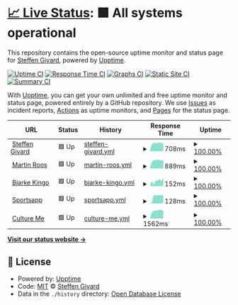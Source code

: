 # [📈 Live Status](https://status.steffengivard.dk): <!--live status--> **🟩 All systems operational**

This repository contains the open-source uptime monitor and status page for [Steffen Givard](steffengivard.dk), powered by [Upptime](https://github.com/upptime/upptime).

[![Uptime CI](https://github.com/SteffenGivard/uptime/workflows/Uptime%20CI/badge.svg)](https://github.com/SteffenGivard/uptime/actions?query=workflow%3A%22Uptime+CI%22)
[![Response Time CI](https://github.com/SteffenGivard/uptime/workflows/Response%20Time%20CI/badge.svg)](https://github.com/SteffenGivard/uptime/actions?query=workflow%3A%22Response+Time+CI%22)
[![Graphs CI](https://github.com/SteffenGivard/uptime/workflows/Graphs%20CI/badge.svg)](https://github.com/SteffenGivard/uptime/actions?query=workflow%3A%22Graphs+CI%22)
[![Static Site CI](https://github.com/SteffenGivard/uptime/workflows/Static%20Site%20CI/badge.svg)](https://github.com/SteffenGivard/uptime/actions?query=workflow%3A%22Static+Site+CI%22)
[![Summary CI](https://github.com/SteffenGivard/uptime/workflows/Summary%20CI/badge.svg)](https://github.com/SteffenGivard/uptime/actions?query=workflow%3A%22Summary+CI%22)

With [Upptime](https://upptime.js.org), you can get your own unlimited and free uptime monitor and status page, powered entirely by a GitHub repository. We use [Issues](https://github.com/SteffenGivard/uptime/issues) as incident reports, [Actions](https://github.com/SteffenGivard/uptime/actions) as uptime monitors, and [Pages](https://status.steffengivard.dk) for the status page.

<!--start: status pages-->
<!-- This summary is generated by Upptime (https://github.com/upptime/upptime) -->
<!-- Do not edit this manually, your changes will be overwritten -->
<!-- prettier-ignore -->
| URL | Status | History | Response Time | Uptime |
| --- | ------ | ------- | ------------- | ------ |
| <img alt="" src="https://icon.horse/icon/steffengivard.dk" height="13"> [Steffen Givard](https://steffengivard.dk) | 🟩 Up | [steffen-givard.yml](https://github.com/SteffenGivard/uptime/commits/HEAD/history/steffen-givard.yml) | <details><summary><img alt="Response time graph" src="./graphs/steffen-givard/response-time-week.png" height="20"> 708ms</summary><br><a href="https://SteffenGivard.github.io/uptime/history/steffen-givard"><img alt="Response time 766" src="https://img.shields.io/endpoint?url=https%3A%2F%2Fraw.githubusercontent.com%2FSteffenGivard%2Fuptime%2FHEAD%2Fapi%2Fsteffen-givard%2Fresponse-time.json"></a><br><a href="https://SteffenGivard.github.io/uptime/history/steffen-givard"><img alt="24-hour response time 709" src="https://img.shields.io/endpoint?url=https%3A%2F%2Fraw.githubusercontent.com%2FSteffenGivard%2Fuptime%2FHEAD%2Fapi%2Fsteffen-givard%2Fresponse-time-day.json"></a><br><a href="https://SteffenGivard.github.io/uptime/history/steffen-givard"><img alt="7-day response time 708" src="https://img.shields.io/endpoint?url=https%3A%2F%2Fraw.githubusercontent.com%2FSteffenGivard%2Fuptime%2FHEAD%2Fapi%2Fsteffen-givard%2Fresponse-time-week.json"></a><br><a href="https://SteffenGivard.github.io/uptime/history/steffen-givard"><img alt="30-day response time 653" src="https://img.shields.io/endpoint?url=https%3A%2F%2Fraw.githubusercontent.com%2FSteffenGivard%2Fuptime%2FHEAD%2Fapi%2Fsteffen-givard%2Fresponse-time-month.json"></a><br><a href="https://SteffenGivard.github.io/uptime/history/steffen-givard"><img alt="1-year response time 766" src="https://img.shields.io/endpoint?url=https%3A%2F%2Fraw.githubusercontent.com%2FSteffenGivard%2Fuptime%2FHEAD%2Fapi%2Fsteffen-givard%2Fresponse-time-year.json"></a></details> | <details><summary><a href="https://SteffenGivard.github.io/uptime/history/steffen-givard">100.00%</a></summary><a href="https://SteffenGivard.github.io/uptime/history/steffen-givard"><img alt="All-time uptime 99.98%" src="https://img.shields.io/endpoint?url=https%3A%2F%2Fraw.githubusercontent.com%2FSteffenGivard%2Fuptime%2FHEAD%2Fapi%2Fsteffen-givard%2Fuptime.json"></a><br><a href="https://SteffenGivard.github.io/uptime/history/steffen-givard"><img alt="24-hour uptime 100.00%" src="https://img.shields.io/endpoint?url=https%3A%2F%2Fraw.githubusercontent.com%2FSteffenGivard%2Fuptime%2FHEAD%2Fapi%2Fsteffen-givard%2Fuptime-day.json"></a><br><a href="https://SteffenGivard.github.io/uptime/history/steffen-givard"><img alt="7-day uptime 100.00%" src="https://img.shields.io/endpoint?url=https%3A%2F%2Fraw.githubusercontent.com%2FSteffenGivard%2Fuptime%2FHEAD%2Fapi%2Fsteffen-givard%2Fuptime-week.json"></a><br><a href="https://SteffenGivard.github.io/uptime/history/steffen-givard"><img alt="30-day uptime 100.00%" src="https://img.shields.io/endpoint?url=https%3A%2F%2Fraw.githubusercontent.com%2FSteffenGivard%2Fuptime%2FHEAD%2Fapi%2Fsteffen-givard%2Fuptime-month.json"></a><br><a href="https://SteffenGivard.github.io/uptime/history/steffen-givard"><img alt="1-year uptime 99.98%" src="https://img.shields.io/endpoint?url=https%3A%2F%2Fraw.githubusercontent.com%2FSteffenGivard%2Fuptime%2FHEAD%2Fapi%2Fsteffen-givard%2Fuptime-year.json"></a></details>
| <img alt="" src="https://icon.horse/icon/martinroos.dk" height="13"> [Martin Roos](https://martinroos.dk) | 🟩 Up | [martin-roos.yml](https://github.com/SteffenGivard/uptime/commits/HEAD/history/martin-roos.yml) | <details><summary><img alt="Response time graph" src="./graphs/martin-roos/response-time-week.png" height="20"> 889ms</summary><br><a href="https://SteffenGivard.github.io/uptime/history/martin-roos"><img alt="Response time 843" src="https://img.shields.io/endpoint?url=https%3A%2F%2Fraw.githubusercontent.com%2FSteffenGivard%2Fuptime%2FHEAD%2Fapi%2Fmartin-roos%2Fresponse-time.json"></a><br><a href="https://SteffenGivard.github.io/uptime/history/martin-roos"><img alt="24-hour response time 898" src="https://img.shields.io/endpoint?url=https%3A%2F%2Fraw.githubusercontent.com%2FSteffenGivard%2Fuptime%2FHEAD%2Fapi%2Fmartin-roos%2Fresponse-time-day.json"></a><br><a href="https://SteffenGivard.github.io/uptime/history/martin-roos"><img alt="7-day response time 889" src="https://img.shields.io/endpoint?url=https%3A%2F%2Fraw.githubusercontent.com%2FSteffenGivard%2Fuptime%2FHEAD%2Fapi%2Fmartin-roos%2Fresponse-time-week.json"></a><br><a href="https://SteffenGivard.github.io/uptime/history/martin-roos"><img alt="30-day response time 788" src="https://img.shields.io/endpoint?url=https%3A%2F%2Fraw.githubusercontent.com%2FSteffenGivard%2Fuptime%2FHEAD%2Fapi%2Fmartin-roos%2Fresponse-time-month.json"></a><br><a href="https://SteffenGivard.github.io/uptime/history/martin-roos"><img alt="1-year response time 843" src="https://img.shields.io/endpoint?url=https%3A%2F%2Fraw.githubusercontent.com%2FSteffenGivard%2Fuptime%2FHEAD%2Fapi%2Fmartin-roos%2Fresponse-time-year.json"></a></details> | <details><summary><a href="https://SteffenGivard.github.io/uptime/history/martin-roos">100.00%</a></summary><a href="https://SteffenGivard.github.io/uptime/history/martin-roos"><img alt="All-time uptime 99.98%" src="https://img.shields.io/endpoint?url=https%3A%2F%2Fraw.githubusercontent.com%2FSteffenGivard%2Fuptime%2FHEAD%2Fapi%2Fmartin-roos%2Fuptime.json"></a><br><a href="https://SteffenGivard.github.io/uptime/history/martin-roos"><img alt="24-hour uptime 100.00%" src="https://img.shields.io/endpoint?url=https%3A%2F%2Fraw.githubusercontent.com%2FSteffenGivard%2Fuptime%2FHEAD%2Fapi%2Fmartin-roos%2Fuptime-day.json"></a><br><a href="https://SteffenGivard.github.io/uptime/history/martin-roos"><img alt="7-day uptime 100.00%" src="https://img.shields.io/endpoint?url=https%3A%2F%2Fraw.githubusercontent.com%2FSteffenGivard%2Fuptime%2FHEAD%2Fapi%2Fmartin-roos%2Fuptime-week.json"></a><br><a href="https://SteffenGivard.github.io/uptime/history/martin-roos"><img alt="30-day uptime 100.00%" src="https://img.shields.io/endpoint?url=https%3A%2F%2Fraw.githubusercontent.com%2FSteffenGivard%2Fuptime%2FHEAD%2Fapi%2Fmartin-roos%2Fuptime-month.json"></a><br><a href="https://SteffenGivard.github.io/uptime/history/martin-roos"><img alt="1-year uptime 99.98%" src="https://img.shields.io/endpoint?url=https%3A%2F%2Fraw.githubusercontent.com%2FSteffenGivard%2Fuptime%2FHEAD%2Fapi%2Fmartin-roos%2Fuptime-year.json"></a></details>
| <img alt="" src="https://icon.horse/icon/bjarkekingo.dk" height="13"> [Bjarke Kingo](https://bjarkekingo.dk) | 🟩 Up | [bjarke-kingo.yml](https://github.com/SteffenGivard/uptime/commits/HEAD/history/bjarke-kingo.yml) | <details><summary><img alt="Response time graph" src="./graphs/bjarke-kingo/response-time-week.png" height="20"> 152ms</summary><br><a href="https://SteffenGivard.github.io/uptime/history/bjarke-kingo"><img alt="Response time 129" src="https://img.shields.io/endpoint?url=https%3A%2F%2Fraw.githubusercontent.com%2FSteffenGivard%2Fuptime%2FHEAD%2Fapi%2Fbjarke-kingo%2Fresponse-time.json"></a><br><a href="https://SteffenGivard.github.io/uptime/history/bjarke-kingo"><img alt="24-hour response time 247" src="https://img.shields.io/endpoint?url=https%3A%2F%2Fraw.githubusercontent.com%2FSteffenGivard%2Fuptime%2FHEAD%2Fapi%2Fbjarke-kingo%2Fresponse-time-day.json"></a><br><a href="https://SteffenGivard.github.io/uptime/history/bjarke-kingo"><img alt="7-day response time 152" src="https://img.shields.io/endpoint?url=https%3A%2F%2Fraw.githubusercontent.com%2FSteffenGivard%2Fuptime%2FHEAD%2Fapi%2Fbjarke-kingo%2Fresponse-time-week.json"></a><br><a href="https://SteffenGivard.github.io/uptime/history/bjarke-kingo"><img alt="30-day response time 157" src="https://img.shields.io/endpoint?url=https%3A%2F%2Fraw.githubusercontent.com%2FSteffenGivard%2Fuptime%2FHEAD%2Fapi%2Fbjarke-kingo%2Fresponse-time-month.json"></a><br><a href="https://SteffenGivard.github.io/uptime/history/bjarke-kingo"><img alt="1-year response time 129" src="https://img.shields.io/endpoint?url=https%3A%2F%2Fraw.githubusercontent.com%2FSteffenGivard%2Fuptime%2FHEAD%2Fapi%2Fbjarke-kingo%2Fresponse-time-year.json"></a></details> | <details><summary><a href="https://SteffenGivard.github.io/uptime/history/bjarke-kingo">100.00%</a></summary><a href="https://SteffenGivard.github.io/uptime/history/bjarke-kingo"><img alt="All-time uptime 99.99%" src="https://img.shields.io/endpoint?url=https%3A%2F%2Fraw.githubusercontent.com%2FSteffenGivard%2Fuptime%2FHEAD%2Fapi%2Fbjarke-kingo%2Fuptime.json"></a><br><a href="https://SteffenGivard.github.io/uptime/history/bjarke-kingo"><img alt="24-hour uptime 100.00%" src="https://img.shields.io/endpoint?url=https%3A%2F%2Fraw.githubusercontent.com%2FSteffenGivard%2Fuptime%2FHEAD%2Fapi%2Fbjarke-kingo%2Fuptime-day.json"></a><br><a href="https://SteffenGivard.github.io/uptime/history/bjarke-kingo"><img alt="7-day uptime 100.00%" src="https://img.shields.io/endpoint?url=https%3A%2F%2Fraw.githubusercontent.com%2FSteffenGivard%2Fuptime%2FHEAD%2Fapi%2Fbjarke-kingo%2Fuptime-week.json"></a><br><a href="https://SteffenGivard.github.io/uptime/history/bjarke-kingo"><img alt="30-day uptime 100.00%" src="https://img.shields.io/endpoint?url=https%3A%2F%2Fraw.githubusercontent.com%2FSteffenGivard%2Fuptime%2FHEAD%2Fapi%2Fbjarke-kingo%2Fuptime-month.json"></a><br><a href="https://SteffenGivard.github.io/uptime/history/bjarke-kingo"><img alt="1-year uptime 99.99%" src="https://img.shields.io/endpoint?url=https%3A%2F%2Fraw.githubusercontent.com%2FSteffenGivard%2Fuptime%2FHEAD%2Fapi%2Fbjarke-kingo%2Fuptime-year.json"></a></details>
| <img alt="" src="https://favicons.githubusercontent.com/null" height="13"> [Sportsapp](64.52.163.78) | 🟩 Up | [sportsapp.yml](https://github.com/SteffenGivard/uptime/commits/HEAD/history/sportsapp.yml) | <details><summary><img alt="Response time graph" src="./graphs/sportsapp/response-time-week.png" height="20"> 128ms</summary><br><a href="https://SteffenGivard.github.io/uptime/history/sportsapp"><img alt="Response time 96" src="https://img.shields.io/endpoint?url=https%3A%2F%2Fraw.githubusercontent.com%2FSteffenGivard%2Fuptime%2FHEAD%2Fapi%2Fsportsapp%2Fresponse-time.json"></a><br><a href="https://SteffenGivard.github.io/uptime/history/sportsapp"><img alt="24-hour response time 147" src="https://img.shields.io/endpoint?url=https%3A%2F%2Fraw.githubusercontent.com%2FSteffenGivard%2Fuptime%2FHEAD%2Fapi%2Fsportsapp%2Fresponse-time-day.json"></a><br><a href="https://SteffenGivard.github.io/uptime/history/sportsapp"><img alt="7-day response time 128" src="https://img.shields.io/endpoint?url=https%3A%2F%2Fraw.githubusercontent.com%2FSteffenGivard%2Fuptime%2FHEAD%2Fapi%2Fsportsapp%2Fresponse-time-week.json"></a><br><a href="https://SteffenGivard.github.io/uptime/history/sportsapp"><img alt="30-day response time 98" src="https://img.shields.io/endpoint?url=https%3A%2F%2Fraw.githubusercontent.com%2FSteffenGivard%2Fuptime%2FHEAD%2Fapi%2Fsportsapp%2Fresponse-time-month.json"></a><br><a href="https://SteffenGivard.github.io/uptime/history/sportsapp"><img alt="1-year response time 96" src="https://img.shields.io/endpoint?url=https%3A%2F%2Fraw.githubusercontent.com%2FSteffenGivard%2Fuptime%2FHEAD%2Fapi%2Fsportsapp%2Fresponse-time-year.json"></a></details> | <details><summary><a href="https://SteffenGivard.github.io/uptime/history/sportsapp">100.00%</a></summary><a href="https://SteffenGivard.github.io/uptime/history/sportsapp"><img alt="All-time uptime 99.97%" src="https://img.shields.io/endpoint?url=https%3A%2F%2Fraw.githubusercontent.com%2FSteffenGivard%2Fuptime%2FHEAD%2Fapi%2Fsportsapp%2Fuptime.json"></a><br><a href="https://SteffenGivard.github.io/uptime/history/sportsapp"><img alt="24-hour uptime 100.00%" src="https://img.shields.io/endpoint?url=https%3A%2F%2Fraw.githubusercontent.com%2FSteffenGivard%2Fuptime%2FHEAD%2Fapi%2Fsportsapp%2Fuptime-day.json"></a><br><a href="https://SteffenGivard.github.io/uptime/history/sportsapp"><img alt="7-day uptime 100.00%" src="https://img.shields.io/endpoint?url=https%3A%2F%2Fraw.githubusercontent.com%2FSteffenGivard%2Fuptime%2FHEAD%2Fapi%2Fsportsapp%2Fuptime-week.json"></a><br><a href="https://SteffenGivard.github.io/uptime/history/sportsapp"><img alt="30-day uptime 100.00%" src="https://img.shields.io/endpoint?url=https%3A%2F%2Fraw.githubusercontent.com%2FSteffenGivard%2Fuptime%2FHEAD%2Fapi%2Fsportsapp%2Fuptime-month.json"></a><br><a href="https://SteffenGivard.github.io/uptime/history/sportsapp"><img alt="1-year uptime 99.97%" src="https://img.shields.io/endpoint?url=https%3A%2F%2Fraw.githubusercontent.com%2FSteffenGivard%2Fuptime%2FHEAD%2Fapi%2Fsportsapp%2Fuptime-year.json"></a></details>
| <img alt="" src="https://icon.horse/icon/culture-me.dk" height="13"> [Culture Me](https://www.culture-me.dk) | 🟩 Up | [culture-me.yml](https://github.com/SteffenGivard/uptime/commits/HEAD/history/culture-me.yml) | <details><summary><img alt="Response time graph" src="./graphs/culture-me/response-time-week.png" height="20"> 1562ms</summary><br><a href="https://SteffenGivard.github.io/uptime/history/culture-me"><img alt="Response time 1600" src="https://img.shields.io/endpoint?url=https%3A%2F%2Fraw.githubusercontent.com%2FSteffenGivard%2Fuptime%2FHEAD%2Fapi%2Fculture-me%2Fresponse-time.json"></a><br><a href="https://SteffenGivard.github.io/uptime/history/culture-me"><img alt="24-hour response time 1490" src="https://img.shields.io/endpoint?url=https%3A%2F%2Fraw.githubusercontent.com%2FSteffenGivard%2Fuptime%2FHEAD%2Fapi%2Fculture-me%2Fresponse-time-day.json"></a><br><a href="https://SteffenGivard.github.io/uptime/history/culture-me"><img alt="7-day response time 1562" src="https://img.shields.io/endpoint?url=https%3A%2F%2Fraw.githubusercontent.com%2FSteffenGivard%2Fuptime%2FHEAD%2Fapi%2Fculture-me%2Fresponse-time-week.json"></a><br><a href="https://SteffenGivard.github.io/uptime/history/culture-me"><img alt="30-day response time 1469" src="https://img.shields.io/endpoint?url=https%3A%2F%2Fraw.githubusercontent.com%2FSteffenGivard%2Fuptime%2FHEAD%2Fapi%2Fculture-me%2Fresponse-time-month.json"></a><br><a href="https://SteffenGivard.github.io/uptime/history/culture-me"><img alt="1-year response time 1600" src="https://img.shields.io/endpoint?url=https%3A%2F%2Fraw.githubusercontent.com%2FSteffenGivard%2Fuptime%2FHEAD%2Fapi%2Fculture-me%2Fresponse-time-year.json"></a></details> | <details><summary><a href="https://SteffenGivard.github.io/uptime/history/culture-me">100.00%</a></summary><a href="https://SteffenGivard.github.io/uptime/history/culture-me"><img alt="All-time uptime 99.86%" src="https://img.shields.io/endpoint?url=https%3A%2F%2Fraw.githubusercontent.com%2FSteffenGivard%2Fuptime%2FHEAD%2Fapi%2Fculture-me%2Fuptime.json"></a><br><a href="https://SteffenGivard.github.io/uptime/history/culture-me"><img alt="24-hour uptime 100.00%" src="https://img.shields.io/endpoint?url=https%3A%2F%2Fraw.githubusercontent.com%2FSteffenGivard%2Fuptime%2FHEAD%2Fapi%2Fculture-me%2Fuptime-day.json"></a><br><a href="https://SteffenGivard.github.io/uptime/history/culture-me"><img alt="7-day uptime 100.00%" src="https://img.shields.io/endpoint?url=https%3A%2F%2Fraw.githubusercontent.com%2FSteffenGivard%2Fuptime%2FHEAD%2Fapi%2Fculture-me%2Fuptime-week.json"></a><br><a href="https://SteffenGivard.github.io/uptime/history/culture-me"><img alt="30-day uptime 100.00%" src="https://img.shields.io/endpoint?url=https%3A%2F%2Fraw.githubusercontent.com%2FSteffenGivard%2Fuptime%2FHEAD%2Fapi%2Fculture-me%2Fuptime-month.json"></a><br><a href="https://SteffenGivard.github.io/uptime/history/culture-me"><img alt="1-year uptime 99.86%" src="https://img.shields.io/endpoint?url=https%3A%2F%2Fraw.githubusercontent.com%2FSteffenGivard%2Fuptime%2FHEAD%2Fapi%2Fculture-me%2Fuptime-year.json"></a></details>

<!--end: status pages-->

[**Visit our status website →**](https://status.steffengivard.dk)

## 📄 License

- Powered by: [Upptime](https://github.com/upptime/upptime)
- Code: [MIT](./LICENSE) © [Steffen Givard](steffengivard.dk)
- Data in the `./history` directory: [Open Database License](https://opendatacommons.org/licenses/odbl/1-0/)
